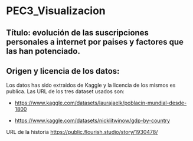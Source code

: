 # PEC3_Visualizacion
## Título: evolución de las suscripciones personales a internet por paises y factores que las han potenciado.

## Origen y licencia de los datos:

Los datos has sido extraidos de Kaggle y la licencia de los mismos es publica. Las URL de los tres dataset usados son:

- https://www.kaggle.com/datasets/laurajaelk/poblacin-mundial-desde-1800

- https://www.kaggle.com/datasets/nicklitwinow/gdp-by-country

URL de la historia
https://public.flourish.studio/story/1930478/
